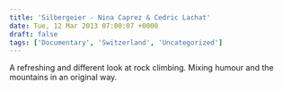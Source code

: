 ```yaml
---
title: 'Silbergeier - Nina Caprez & Cedric Lachat'
date: Tue, 12 Mar 2013 07:00:07 +0000
draft: false
tags: ['Documentary', 'Switzerland', 'Uncategorized']
---
```


A refreshing and different look at rock climbing. Mixing humour and the mountains in an original way.